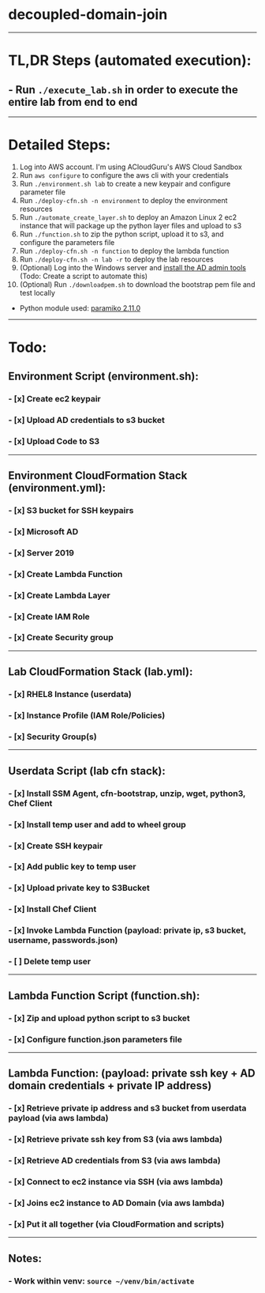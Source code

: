 # decoupled-domain-join


------
# TL,DR Steps (automated execution):
## - Run `./execute_lab.sh` in order to execute the entire lab from end to end
------
# Detailed Steps:
1. Log into AWS account. I'm using ACloudGuru's AWS Cloud Sandbox
2. Run `aws configure` to configure the aws cli with your credentials
3. Run `./environment.sh lab` to create a new keypair and configure parameter file
4. Run `./deploy-cfn.sh -n environment` to deploy the environment resources
5. Run `./automate_create_layer.sh` to deploy an Amazon Linux 2 ec2 instance that will package up the python layer files and upload to s3
6. Run `./function.sh` to zip the python script, upload it to s3, and configure the parameters file
7. Run `./deploy-cfn.sh -n function` to deploy the lambda function
8. Run `./deploy-cfn.sh -n lab -r` to deploy the lab resources
9. (Optional) Log into the Windows server and [install the AD admin tools](https://docs.aws.amazon.com/directoryservice/latest/admin-guide/ms_ad_install_ad_tools.html) (Todo: Create a script to automate this)
10. (Optional) Run `./downloadpem.sh` to download the bootstrap pem file and test locally

- Python module used: [paramiko 2.11.0](https://pypi.org/project/paramiko/)
------
# Todo:
## Environment Script (environment.sh):
### - [x] Create ec2 keypair
### - [x] Upload AD credentials to s3 bucket
### - [x] Upload Code to S3
------
## Environment CloudFormation Stack (environment.yml):
### - [x] S3 bucket for SSH keypairs 
### - [x] Microsoft AD
### - [x] Server 2019
### - [x] Create Lambda Function
### - [x] Create Lambda Layer
### - [x] Create IAM Role
### - [x] Create Security group
------
## Lab CloudFormation Stack (lab.yml):
### - [x] RHEL8 Instance (userdata)
### - [x] Instance Profile (IAM Role/Policies)
### - [x] Security Group(s)
------
## Userdata Script (lab cfn stack):
### - [x] Install SSM Agent, cfn-bootstrap, unzip, wget, python3, Chef Client
### - [x] Install temp user and add to wheel group
### - [x] Create SSH keypair
### - [x] Add public key to temp user
### - [x] Upload private key to S3Bucket
### - [x] Install Chef Client
### - [x] Invoke Lambda Function (payload: private ip, s3 bucket, username, passwords.json)
### - [ ] Delete temp user
------
## Lambda Function Script (function.sh):
### - [x] Zip and upload python script to s3 bucket
### - [x] Configure function.json parameters file
------
## Lambda Function: (payload: private ssh key + AD domain credentials + private IP address)
### - [x] Retrieve private ip address and s3 bucket from userdata payload (via aws lambda)
### - [x] Retrieve private ssh key from S3 (via aws lambda)
### - [x] Retrieve AD credentials from S3 (via aws lambda)
### - [x] Connect to ec2 instance via SSH (via aws lambda)
### - [x] Joins ec2 instance to AD Domain (via aws lambda)
### - [x] Put it all together (via CloudFormation and scripts)
------
## Notes:
### - Work within venv: `source ~/venv/bin/activate`
